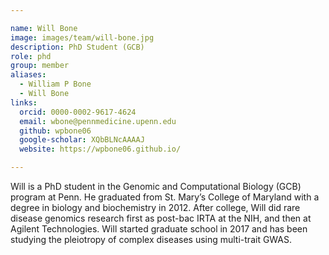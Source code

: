 ```yaml
---

name: Will Bone
image: images/team/will-bone.jpg
description: PhD Student (GCB)
role: phd
group: member
aliases:
  - William P Bone
  - Will Bone
links:
  orcid: 0000-0002-9617-4624
  email: wbone@pennmedicine.upenn.edu
  github: wpbone06
  google-scholar: XQbBLNcAAAAJ
  website: https://wpbone06.github.io/

---
```


Will is a PhD student in the Genomic and Computational Biology (GCB) program at Penn. He graduated from St. Mary’s College of Maryland with a degree in biology and biochemistry in 2012. After college, Will did rare disease genomics research first as post-bac IRTA at the NIH, and then at Agilent Technologies. Will started graduate school in 2017 and has been studying the pleiotropy of complex diseases using multi-trait GWAS.
